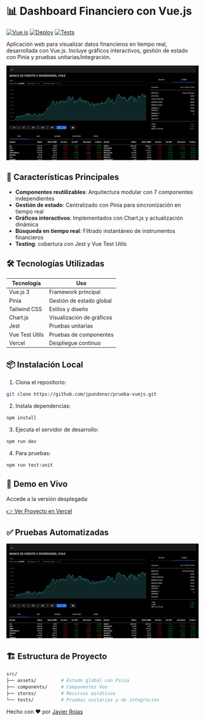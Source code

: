 # 📊 Dashboard Financiero con Vue.js

[![Vue.js](https://img.shields.io/badge/Vue.js-3.x-4FC08D?logo=vuedotjs)](https://vuejs.org/)
[![Deploy](https://img.shields.io/badge/Despliegue-Vercel-000000?logo=vercel)](https://prueba-vuejs.vercel.app/)
[![Tests](https://img.shields.io/badge/Pruebas-Jest%20%7C%20Vue%20Test%20Utils-brightgreen)](https://jestjs.io/)

Aplicación web para visualizar datos financieros en tiempo real, desarrollada con Vue.js. 
Incluye gráficos interactivos, gestión de estado con Pinia y pruebas unitarias/integración.

![Captura del Dashboard](screenshots/dashboard.png) 

## 🚀 Características Principales
- **Componentes reutilizables**: Arquitectura modular con 7 componentes independientes
- **Gestión de estado**: Centralizado con Pinia para sincronización en tiempo real
- **Gráficos interactivos**: Implementados con Chart.js y actualización dinámica
- **Búsqueda en tiempo real**: Filtrado instantáneo de instrumentos financieros
- **Testing**: cobertura con Jest y Vue Test Utils

## 🛠 Tecnologías Utilizadas
| Tecnología | Uso |
|------------|-----|
| Vue.js 3 | Framework principal |
| Pinia | Gestión de estado global |
| Tailwind CSS | Estilos y diseño |
| Chart.js | Visualización de gráficos |
| Jest | Pruebas unitarias |
| Vue Test Utils | Pruebas de componentes |
| Vercel | Despliegue continuo |

## 📦 Instalación Local
1. Clona el repositorio:
```bash
git clone https://github.com/jpundonor/prueba-vuejs.git
```
2. Instala dependencias:

```bash
npm install
```
3. Ejecuta el servidor de desarrollo:
```bash
npm run dev
```
4. Para pruebas:

```bash
npm run test:unit 
```

## 🎯 Demo en Vivo

Accede a la versión desplegada:

[👉 Ver Proyecto en Vercel](https://prueba-vuejs.vercel.app/)

## ✅ Pruebas Automatizadas

![Captura del Dashboard](screenshots/dashboard.png) 


## 🏗 Estructura de Proyecto

```bash
src/  
├── assets/         # Estado global con Pinia
├── components/     # Componentes Vue
├── stores/         # Recursos estáticos
└── tests/          # Pruebas unitarias y de integración
```

Hecho con ❤️ por [Javier Rojas](https://javier-rojas.vercel.app/)